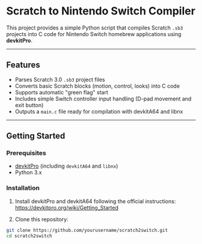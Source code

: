 # Scratch to Nintendo Switch Compiler

This project provides a simple Python script that compiles Scratch `.sb3` projects into C code for Nintendo Switch homebrew applications using **devkitPro**.

---

## Features

- Parses Scratch 3.0 `.sb3` project files
- Converts basic Scratch blocks (motion, control, looks) into C code
- Supports automatic "green flag" start
- Includes simple Switch controller input handling (D-pad movement and exit button)
- Outputs a `main.c` file ready for compilation with devkitA64 and libnx

---

## Getting Started

### Prerequisites

- [devkitPro](https://devkitpro.org/wiki/Getting_Started) (including `devkitA64` and `libnx`)
- Python 3.x

### Installation

1. Install devkitPro and devkitA64 following the official instructions:  
   https://devkitpro.org/wiki/Getting_Started

2. Clone this repository:

```bash
git clone https://github.com/yourusername/scratch2switch.git
cd scratch2switch
